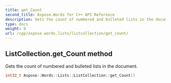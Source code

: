 ```yaml
---
title: get_Count
second_title: Aspose.Words for C++ API Reference
description: Gets the count of numbered and bulleted lists in the document. 
type: docs
weight: 0
url: /cpp/aspose.words.lists/listcollection/get_count/
---
```

## ListCollection.get_Count method


Gets the count of numbered and bulleted lists in the document.

```cpp
int32_t Aspose::Words::Lists::ListCollection::get_Count()
```

